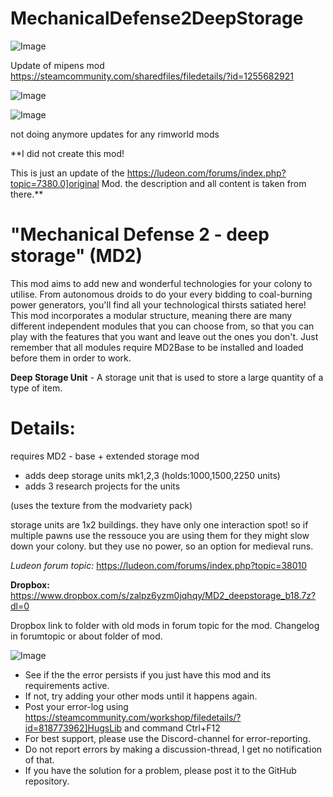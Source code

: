 # MechanicalDefense2DeepStorage

![Image](https://i.imgur.com/buuPQel.png)

Update of mipens mod
https://steamcommunity.com/sharedfiles/filedetails/?id=1255682921

![Image](https://i.imgur.com/pufA0kM.png)

	
![Image](https://i.imgur.com/Z4GOv8H.png)


not doing anymore updates for any rimworld mods

**I did not create this mod!

This is just an update of the https://ludeon.com/forums/index.php?topic=7380.0]original Mod. the description and all content is taken from there.**

# "Mechanical Defense 2 - deep storage" (MD2)


This mod aims to add new and wonderful technologies for your colony to utilise. From autonomous droids to do your every bidding to coal-burning power generators, you'll find all your technological thirsts satiated here! This mod incorporates a modular structure, meaning there are many different independent modules that you can choose from, so that you can play with the features that you want and leave out the ones you don't. Just remember that all modules require MD2Base to be installed and loaded before them in order to work.

**Deep Storage Unit** - A storage unit that is used to store a large quantity of a type of item.

# Details:


requires MD2 - base + extended storage mod

- adds deep storage units mk1,2,3 (holds:1000,1500,2250 units)
- adds 3 research projects for the units

(uses the texture from the modvariety pack)

storage units are 1x2 buildings. they have only one interaction spot! so if multiple pawns use the ressouce you are using them for they might slow down your colony. but they use no power, so an option for medieval runs.

*Ludeon forum topic:*
https://ludeon.com/forums/index.php?topic=38010

**Dropbox:** https://www.dropbox.com/s/zalpz6yzm0jqhqy/MD2_deepstorage_b18.7z?dl=0

Dropbox link to folder with old mods in forum topic for the mod.
Changelog in forumtopic or about folder of mod.


![Image](https://i.imgur.com/PwoNOj4.png)



-  See if the the error persists if you just have this mod and its requirements active.
-  If not, try adding your other mods until it happens again.
-  Post your error-log using https://steamcommunity.com/workshop/filedetails/?id=818773962]HugsLib and command Ctrl+F12
-  For best support, please use the Discord-channel for error-reporting.
-  Do not report errors by making a discussion-thread, I get no notification of that.
-  If you have the solution for a problem, please post it to the GitHub repository.





